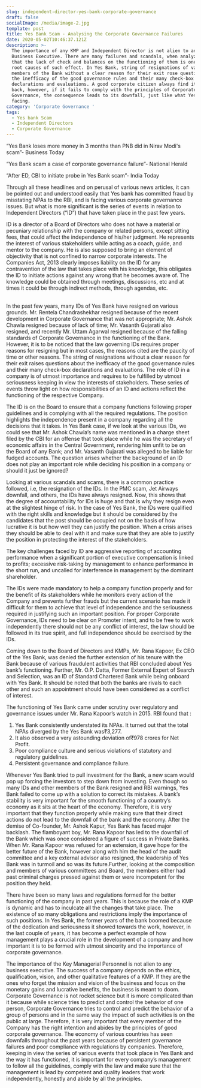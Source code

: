 ```yaml
---
slug: independent-director-yes-bank-corporate-governance
draft: false
socialImage: /media/image-2.jpg
template: post
title: Yes Bank Scam - Analysing the Corporate Governance Failures
date: 2020-05-02T10:46:37.121Z
description: >-
  The importance of any KMP and Independent Director is not alien to any
  Business Executive. There are many failures and scandals, when analyzed show
  that the lack of check and balances on the functioning of them is one of the
  root causes of such effect. In Yes Bank, string of resignations of various
  members of the Bank without a clear reason for their exit rose questions about
  the inefficacy of the good governance rules and their many check-box
  declarations and evaluations. A good corporate citizen always find its way
  back, however, if it fails to comply with the principles of Corporate
  Governance, the consequence leads to its downfall, just like what Yes Bank is
  facing. 
category: 'Corporate Governance '
tags:
  - Yes bank Scam
  - Independent Directors
  - Corporate Governance
---
```

“Yes Bank loses more money in 3 months than PNB did in Nirav Modi's scam”- Business Today

“Yes Bank scam a case of corporate governance failure”- National Herald

“After ED, CBI to initiate probe in Yes Bank scam”- India Today

Through all these headlines and on perusal of various news articles, it can be pointed out and understood easily that Yes bank has committed fraud by misstating NPAs to the RBI, and is facing various corporate governance issues. But what is more significant is the series of events in relation to Independent Directors (“ID”) that have taken place in the past few years.

ID is a director of a Board of Directors who does not have a material or pecuniary relationship with the company or related persons, except sitting fees, that could affect the independence of his/her judgment. He represents the interest of various stakeholders while acting as a coach, guide, and mentor to the company. He is also supposed to bring an element of objectivity that is not confined to narrow corporate interests. The Companies Act, 2013 clearly imposes liability on the ID for any contravention of the law that takes place with his knowledge, this obligates the ID to initiate actions against any wrong that he becomes aware of. The knowledge could be obtained through meetings, discussions, etc and at times it could be through indirect methods, through agendas, etc.

\
In the past few years, many IDs of Yes Bank have resigned on various grounds. Mr. Rentela Chandrashekhar resigned because of the recent development in Corporate Governance that was not appropriate; Mr. Ashok Chawla resigned because of lack of time; Mr. Vasanth Gujarati also resigned, and recently Mr. Uttam Agarwal resigned because of the falling standards of Corporate Governance in the functioning of the Bank. However, it is to be noticed that the law governing IDs requires proper reasons for resigning but in most cases, the reasons cited are the paucity of time or other reasons. The string of resignations without a clear reason for their exit raises questions about the inefficacy of the good governance rules and their many check-box declarations and evaluations. The role of ID in a company is of utmost importance and requires to be fulfilled by utmost seriousness keeping in view the interests of stakeholders. These series of events throw light on how responsibilities of an ID and actions reflect the functioning of the respective Company.

The ID is on the Board to ensure that a company functions following proper guidelines and is complying with all the required regulations. The position highlights the independence present in a company regarding all the decisions that it takes. In Yes Bank case, if we look at the various IDs, we could see that Mr. Ashok Chawla’s name was mentioned in a charge sheet filed by the CBI for an offense that took place while he was the secretary of economic affairs in the Central Government, rendering him unfit to be on the Board of any Bank; and Mr. Vasanth Gujarati was alleged to be liable for fudged accounts. The question arises whether the background of an ID does not play an important role while deciding his position in a company or should it just be ignored?

Looking at various scandals and scams, there is a common practice followed, i.e, the resignation of the IDs. In the PMC scam, Jet Airways downfall, and others, the IDs have always resigned. Now, this shows that the degree of accountability for IDs is huge and that is why they resign even at the slightest hinge of risk. In the case of Yes Bank, the IDs were qualified with the right skills and knowledge but it should be considered by the candidates that the post should be occupied not on the basis of how lucrative it is but how well they can justify the position. When a crisis arises they should be able to deal with it and make sure that they are able to justify the position in protecting the interest of the stakeholders.

The key challenges faced by ID are aggressive reporting of accounting performance when a significant portion of executive compensation is linked to profits; excessive risk-taking by management to enhance performance in the short run, and uncalled for interference in management by the dominant shareholder.

The IDs were made mandatory to help a company function properly and for the benefit of its stakeholders while he monitors every action of the Company and prevents further frauds but the current scenario has made it difficult for them to achieve that level of independence and the seriousness required in justifying such an important position. For proper Corporate Governance, IDs need to be clear on Promoter intent, and to be free to work independently there should not be any conflict of interest, the law should be followed in its true spirit, and full independence should be exercised by the IDs.

Coming down to the Board of Directors and KMPs, Mr. Rana Kapoor, Ex CEO of the Yes Bank, was denied the further extension of his tenure with the Bank because of various fraudulent activities that RBI concluded about Yes bank’s functioning. Further, Mr. O.P. Datta, Former External Expert of Search and Selection, was an ID of Standard Chartered Bank while being onboard with Yes Bank. It should be noted that both the banks are rivals to each other and such an appointment should have been considered as a conflict of interest.

The functioning of Yes Bank came under scrutiny over regulatory and governance issues under Mr. Rana Kapoor’s watch in 2015. RBI found that :

1. Yes Bank consistently understated its NPAs. It turned out that the total NPAs diverged by the Yes Bank was₹3,277.
2. It also observed a very astounding deviation of₹978 crores for Net Profit.
3. Poor compliance culture and serious violations of statutory and regulatory guidelines.
4. Persistent governance and compliance failure.

Whenever Yes Bank tried to pull investment for the Bank, a new scam would pop up forcing the investors to step down from investing. Even though so many IDs and other members of the Bank resigned and RBI warnings, Yes Bank failed to come up with a solution to correct its mistakes. A bank’s stability is very important for the smooth functioning of a country’s economy as it sits at the heart of the economy. Therefore, it is very important that they function properly while making sure that their direct actions do not lead to the downfall of the bank and the economy. After the demise of Co-founder, Mr. Ashok Kapur, Yes Bank has faced major backlash. The flamboyant boy, Mr. Rana Kapoor has led to the downfall of the Bank which was once considered a figure of success in Private Banks. When Mr. Rana Kapoor was refused for an extension, it gave hope for the better future of the Bank, however along with him the head of the audit committee and a key external advisor also resigned, the leadership of Yes Bank was in turmoil and so was its future.Further, looking at the composition and members of various committees and Board, the members either had past criminal charges pressed against them or were incompetent for the position they held.

There have been so many laws and regulations formed for the better functioning of the company in past years. This is because the role of a KMP is dynamic and has to inculcate all the changes that take place. The existence of so many obligations and restrictions imply the importance of such positions. In Yes Bank, the former years of the bank boomed because of the dedication and seriousness it showed towards the work, however, in the last couple of years, it has become a perfect example of how management plays a crucial role in the development of a company and how important it is to be formed with utmost sincerity and the importance of corporate governance.

The importance of the Key Managerial Personnel is not alien to any business executive. The success of a company depends on the ethics, qualification, vision, and other qualitative features of a KMP. If they are the ones who forget the mission and vision of the business and focus on the monetary gains and lucrative benefits, the business is meant to doom. Corporate Governance is not rocket science but it is more complicated than it because while science tries to predict and control the behavior of one person, Corporate Governance tries to control and predict the behavior of a group of persons and in the same way the impact of such activities is on the public at large. Therefore, it is very important that every member of the Company has the right intention and abides by the principles of good corporate governance. The economy of various countries has seen downfalls throughout the past years because of persistent governance failures and poor compliance with regulations by companies. Therefore, keeping in view the series of various events that took place in Yes Bank and the way it has functioned, it is important for every company’s management to follow all the guidelines, comply with the law and make sure that the management is lead by competent and quality leaders that work independently, honestly and abide by all the principles.